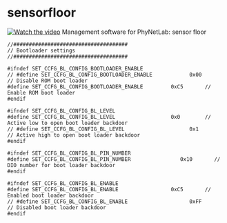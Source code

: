 # sensorfloor
[![Watch the video](https://flw.mb.tu-dortmund.de/wordpress/wp-content/uploads/2018/07/Rendering1.jpg)](https://flw.mb.tu-dortmund.de/wordpress/wp-content/uploads/2018/06/Boden.mp4)
Management software for PhyNetLab: sensor floor

```
//#####################################
// Bootloader settings
//#####################################

#ifndef SET_CCFG_BL_CONFIG_BOOTLOADER_ENABLE
// #define SET_CCFG_BL_CONFIG_BOOTLOADER_ENABLE            0x00       // Disable ROM boot loader
#define SET_CCFG_BL_CONFIG_BOOTLOADER_ENABLE         0xC5       // Enable ROM boot loader
#endif

#ifndef SET_CCFG_BL_CONFIG_BL_LEVEL
#define SET_CCFG_BL_CONFIG_BL_LEVEL                  0x0        // Active low to open boot loader backdoor
// #define SET_CCFG_BL_CONFIG_BL_LEVEL                     0x1        // Active high to open boot loader backdoor
#endif

#ifndef SET_CCFG_BL_CONFIG_BL_PIN_NUMBER
#define SET_CCFG_BL_CONFIG_BL_PIN_NUMBER                0x10       // DIO number for boot loader backdoor
#endif

#ifndef SET_CCFG_BL_CONFIG_BL_ENABLE
#define SET_CCFG_BL_CONFIG_BL_ENABLE                 0xC5       // Enabled boot loader backdoor
// #define SET_CCFG_BL_CONFIG_BL_ENABLE                    0xFF       // Disabled boot loader backdoor
#endif
```